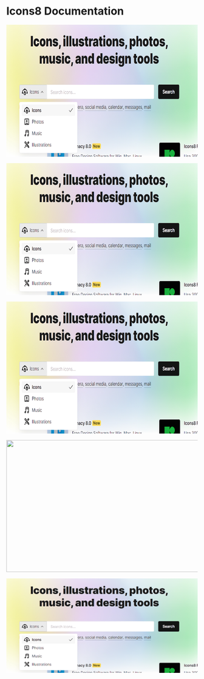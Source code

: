# Icons8 Documentation

<p align="center">
  <img width="700" height="348" src="./public/landing.png">
</p>

<p align="center">
  <img width="700" height="348" src="public/landing.png">
</p>

<p align="center">
  <img width="700" height="348" src="/public/landing.png">
</p>

<p align="center">
  <img width="700" height="348" src="/icons-docs/public/landing.png">
</p>

![Landing](public/landing.png)